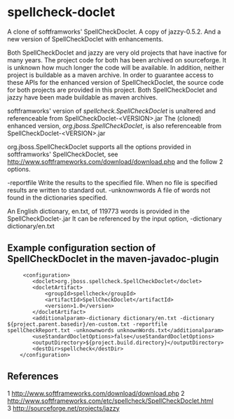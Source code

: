 # spellcheck-doclet
A clone of softframworks' SpellCheckDoclet. A copy of jazzy-0.5.2.  And a new version of 
SpellCheckDoclet with enhancements.

Both SpellCheckDoclet and jazzy are very old projects that have inactive for many years.
The project code for both has been archived on sourceforge.  It is unknown how much longer the 
code will be available.  In addition, neither project is buildable as a maven archive.  In order
to guarantee access to these APIs for the enhanced version of SpellCheckDoclet, the source code 
for both projects are provided in this project.  Both SpellCheckDoclet and jazzy have been made
buildable as maven archives.

softframworks' version of *spellcheck.SpellCheckDoclet* is unaltered and referenceable from SpellCheckDoclet-\<VERSION\>.jar
The (cloned) enhanced version, *org.jboss.SpellCheckDoclet*, is also referenceable from SpellCheckDoclet-\<VERSION\>.jar
 
 
org.jboss.SpellCheckDoclet supports all the options provided in softframworks' SpellCheckDoclet, see 
http://www.softframeworks.com/download/download.php and the follow 2 options.
 
  -reportfile <filename>    Write the results to the specified file.  When no file
                            is specified results are written to standard out.
  -unknownwords <filename>  A file of words not found in the dictionaries specified.
 
  An English dictionary, en.txt, of 119773 words is provided in the SpellCheckDoclet-<VERSION>.jar
  It can be referenced by the input option, -dictionary dictionary/en.txt
 
 
## Example configuration section of SpellCheckDoclet in the maven-javadoc-plugin
```
     <configuration>
        <doclet>org.jboss.spellcheck.SpellCheckDoclet</doclet>
        <docletArtifact>
            <groupId>spellcheck</groupId>
            <artifactId>SpellCheckDoclet</artifactId>
            <version>1.0</version>
        </docletArtifact> 
        <additionalparam>-dictionary dictionary/en.txt -dictionary ${project.parent.basedir}/en-custom.txt -reportfile spellCheckReport.txt -unknownwords unknownWords.txt</additionalparam>             
        <useStandardDocletOptions>false</useStandardDocletOptions>
        <outputDirectory>${project.build.directory}</outputDirectory>
        <destDir>spellcheck</destDir>
    </configuration>
```              
 
 
## References
1 http://www.softframeworks.com/download/download.php
2 http://www.softframeworks.com/etc/spellcheck/SpellCheckDoclet.html   
3 http://sourceforge.net/projects/jazzy
    